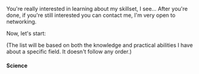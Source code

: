 You're really interested in learning about my skillset, I see... After you're done, if you're still interested you can contact me, I'm very open to networking.

Now, let's start:

(The list will be based on both the knowledge and practical abilities I have about a specific field. It doesn't follow any order.)

#### Science

